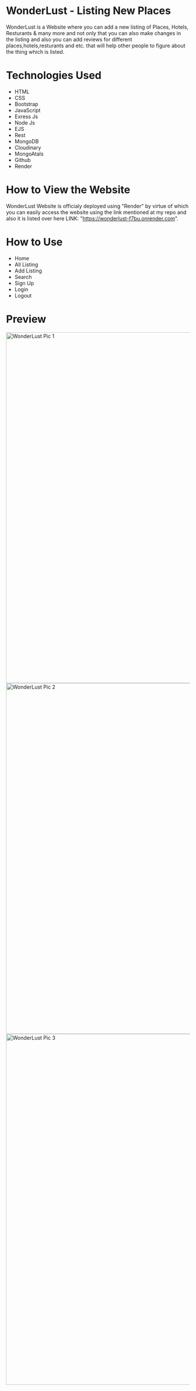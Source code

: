 # WonderLust - Listing New Places
WonderLust is a Website where you can add a new listing of Places, Hotels, Resturants & many more and not only that you can also make changes in the listing and also you can add reviews for different places,hotels,resturants and etc. that will help other people to figure about the thing which is listed.
# Technologies Used
* HTML
* CSS
* Bootstrap
* JavaScript
* Exress Js
* Node Js
* EJS
* Rest
* MongoDB
* Cloudinary
* MongoAtals
* Github
* Render
# How to View the Website
WonderLust Website is officialy deployed using "Render" by virtue of which you can easily access the website using the link mentioned at my repo and also it is listed over here LINK: "https://wonderlust-f7bu.onrender.com".
# How to Use
* Home
* All Listing
* Add Listing
* Search
* Sign Up
* Login
* Logout
# Preview
<img width="960" alt="WonderLust Pic 1" src="https://github.com/mdasifnawaz545/WonderLust/assets/126075328/a77c6143-1d5d-4c75-bb9c-cf63dfce3931">
<img width="960" alt="WonderLust Pic 2" src="https://github.com/mdasifnawaz545/WonderLust/assets/126075328/e37ec380-0336-409e-b156-195983052dea">
<img width="960" alt="WonderLust Pic 3" src="https://github.com/mdasifnawaz545/WonderLust/assets/126075328/d8320d4c-9b32-4dc6-a2b7-681ae3a39829">

  
